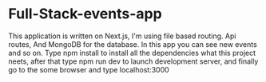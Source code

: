 # Full-Stack-events-app
This application is written on Next.js, I'm using file based routing. Api routes, And MongoDB for the database. In this app you can see new events and so on.
Type npm install to install all the dependencies what this project neets,
after that type npm run dev to launch development server, and finally go to the some browser and type localhost:3000

